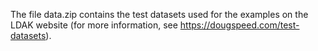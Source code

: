 The file data.zip contains the test datasets used for the examples on the LDAK website (for more information, see https://dougspeed.com/test-datasets).
